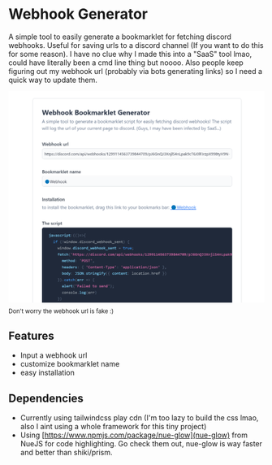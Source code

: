 # Webhook Generator

A simple tool to easily generate a bookmarklet for fetching discord webhooks. Useful for saving urls to a discord channel (If you want to do this for some reason). I have no clue why I made this into a "SaaS" tool lmao, could have literally been a cmd line thing but noooo. Also people keep figuring out my webhook url (probably via bots generating links) so I need a quick way to update them.

![Screenshot of the webpage](/img/img1.png "Generator example")
<sub>Don't worry the webhook url is fake :)</sub>


## Features
- Input a webhook url
- customize bookmarklet name
- easy installation

## Dependencies
- Currently using tailwindcss play cdn (I'm too lazy to build the css lmao, also I aint using a whole framework for this tiny project)
- Using [https://www.npmjs.com/package/nue-glow](nue-glow) from NueJS for code highlighting. Go check them out, nue-glow is way faster and better than shiki/prism.